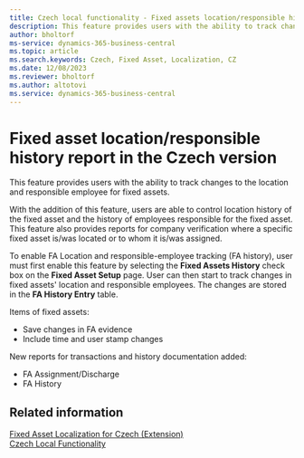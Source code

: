 ```yaml
---
title: Czech local functionality - Fixed assets location/responsible history report
description: This feature provides users with the ability to track changes to the location and responsible employee for fixed assets.
author: bholtorf
ms-service: dynamics-365-business-central
ms.topic: article
ms.search.keywords: Czech, Fixed Asset, Localization, CZ
ms.date: 12/08/2023
ms.reviewer: bholtorf
ms.author: altotovi
ms.service: dynamics-365-business-central
---
```


# Fixed asset location/responsible history report in the Czech version

This feature provides users with the ability to track changes to the location and responsible employee for fixed assets.

With the addition of this feature, users are able to control location history of the fixed asset and the history of employees responsible for the fixed asset.
This feature also provides reports for company verification where a specific fixed asset is/was located or to whom it is/was assigned.

To enable FA Location and responsible-employee tracking (FA history), user must first enable this feature by selecting the **Fixed Assets History** check box on the **Fixed Asset Setup** page. User can then start to track changes in fixed assets' location and responsible employees. The changes are stored in the **FA History Entry** table.

Items of fixed assets:
- Save changes in FA evidence
- Include time and user stamp changes

New reports for transactions and history documentation added:
- FA Assignment/Discharge
- FA History

## Related information

[Fixed Asset Localization for Czech (Extension)](ui-extensions-fixed-asset-localization-cz.md)  
[Czech Local Functionality](czech-local-functionality.md)  
